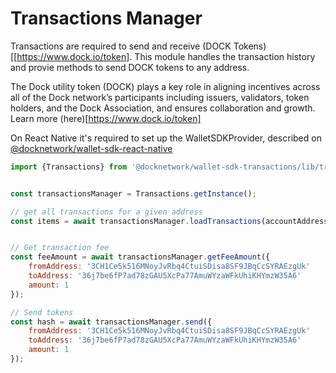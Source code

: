 
# Transactions Manager

Transactions are required to send and receive (DOCK Tokens)[[https://www.dock.io/token]. This module handles the transaction history and provie methods to send DOCK tokens to any address.

The Dock utility token (DOCK) plays a key role in aligning incentives across all of the Dock network’s participants including issuers, validators, token holders, and the Dock Association, and ensures collaboration and growth. Learn more (here)[https://www.dock.io/token]

On React Native it's required to set up the WalletSDKProvider, described on [@docknetwork/wallet-sdk-react-native](https://www.npmjs.com/package/@docknetwork/wallet-sdk-react-native)

```js
import {Transactions} from '@docknetwork/wallet-sdk-transactions/lib/transactions';


const transactionsManager = Transactions.getInstance();

// get all transactions for a given address
const items = await transactionsManager.loadTransactions(accountAddress;


// Get transaction fee
const feeAmount = await transactionsManager.getFeeAmount({
    fromAddress: '3CH1Ce5k516MNoyJvRbq4CtuiSDisa8SF9JBqCcSYRAEzgUk'
    toAddress: '36j7be6fP7ad78zGAU5XcPa77AmuWYzaWFkUhiKHYmzW35A6'
    amount: 1
});

// Send tokens
const hash = await transactionsManager.send({
    fromAddress: '3CH1Ce5k516MNoyJvRbq4CtuiSDisa8SF9JBqCcSYRAEzgUk'
    toAddress: '36j7be6fP7ad78zGAU5XcPa77AmuWYzaWFkUhiKHYmzW35A6'
    amount: 1
});
```

